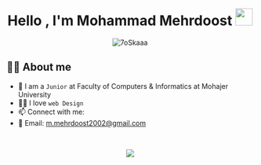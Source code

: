<h1 align="center">Hello , I'm Mohammad Mehrdoost <img src="https://media.giphy.com/media/hvRJCLFzcasrR4ia7z/giphy.gif" width="35"></h1>
<p align="center"> 
	<img src="https://komarev.com/ghpvc/?username=MohammadMehrdoost&label=Profile%20views&color=0e75b6&style=plastic" alt="7oSkaaa" /> 
</p>


## :sassy_man:  About me
- :school: I am a `Junior` at Faculty of Computers & Informatics at Mohajer University
- :technologist: I love `web Design`
- 📫 Connect with me:
- 	📧 Email: m.mehrdoost2002@gmail.com
<br>

<p align="center">
<a href="https://github.com/ghost1372">
<img align="center" src="https://github-readme-stats.vercel.app/api/top-langs/?username=MohammadMehrdoost" />
</a>
</p>
